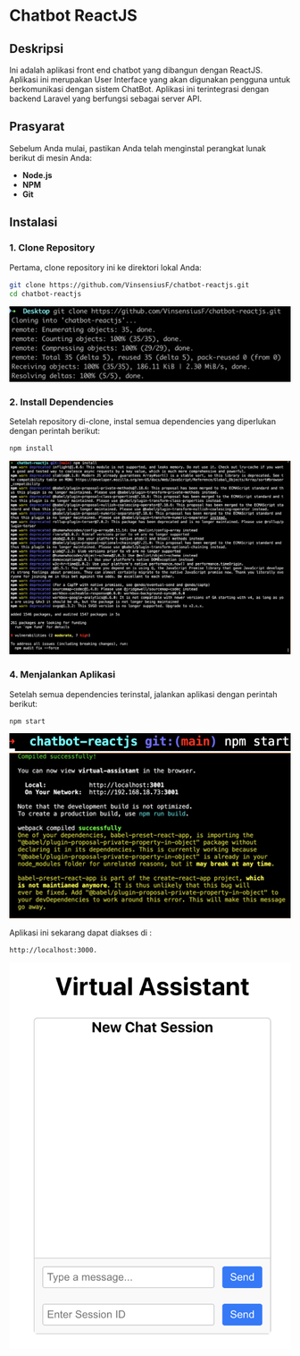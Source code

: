 # Chatbot ReactJS

## Deskripsi
Ini adalah aplikasi front end chatbot yang dibangun dengan ReactJS. Aplikasi ini merupakan User Interface yang akan digunakan pengguna untuk berkomunikasi dengan sistem ChatBot. Aplikasi ini terintegrasi dengan backend Laravel yang berfungsi sebagai server API.

## Prasyarat
Sebelum Anda mulai, pastikan Anda telah menginstal perangkat lunak berikut di mesin Anda:

- **Node.js**
- **NPM** 
- **Git**

## Instalasi

### 1. Clone Repository
Pertama, clone repository ini ke direktori lokal Anda:

```bash
git clone https://github.com/VinsensiusF/chatbot-reactjs.git
cd chatbot-reactjs
```
![Alt text](assets/images/clone.png)


### 2. Install Dependencies
Setelah repository di-clone, instal semua dependencies yang diperlukan dengan perintah berikut:

```bash
npm install
```
![Alt text](assets/images/install.png)

### 4. Menjalankan Aplikasi
Setelah semua dependencies terinstal, jalankan aplikasi dengan perintah berikut:

```bash
npm start
```
![Alt text](assets/images/start1.png)
![Alt text](assets/images/start2.png)

Aplikasi ini sekarang dapat diakses di :
```bash
http://localhost:3000.
```
![Alt text](assets/images/ui.png)